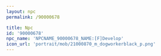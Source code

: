 ```yaml
---
layout: npc
permalink: /90000678

title: Npc
id: '90000678'
npc_name: 'NPCNAME_90000678_NAME:[F]Develop'
icon_url: 'portrait/mob/21000870_m_dogworkerblack_p.png'
---
```

